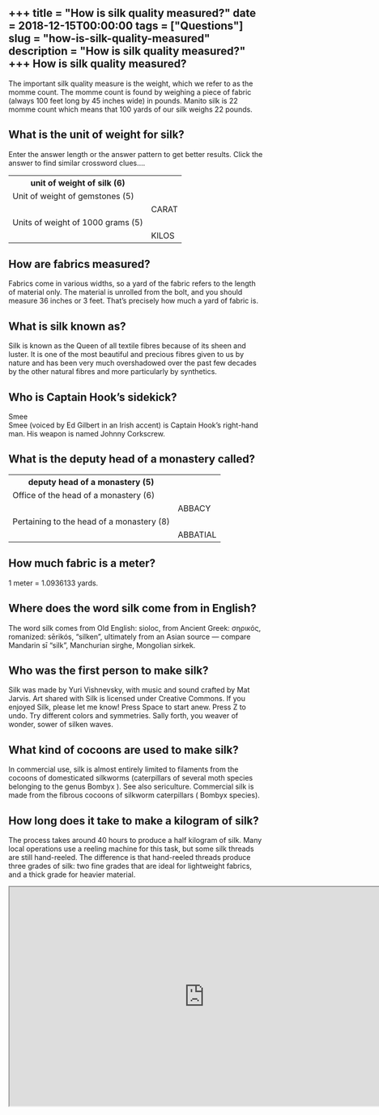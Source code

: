 +++
title = "How is silk quality measured?"
date = 2018-12-15T00:00:00
tags = ["Questions"]
slug = "how-is-silk-quality-measured"
description = "How is silk quality measured?"
+++
How is silk quality measured?
-----------------------------

The important silk quality measure is the weight, which we refer to as the momme count. The momme count is found by weighing a piece of fabric (always 100 feet long by 45 inches wide) in pounds. Manito silk is 22 momme count which means that 100 yards of our silk weighs 22 pounds.

What is the unit of weight for silk?
------------------------------------

Enter the answer length or the answer pattern to get better results. Click the answer to find similar crossword clues….

<table><tr><th>unit of weight of silk (6)</th></tr><tr><td>Unit of weight of gemstones (5)</td></tr><tr><td></td><td>CARAT</td></tr><tr><td>Units of weight of 1000 grams (5)</td></tr><tr><td></td><td>KILOS</td></tr></table>

How are fabrics measured?
-------------------------

Fabrics come in various widths, so a yard of the fabric refers to the length of material only. The material is unrolled from the bolt, and you should measure 36 inches or 3 feet. That’s precisely how much a yard of fabric is.

What is silk known as?
----------------------

Silk is known as the Queen of all textile fibres because of its sheen and luster. It is one of the most beautiful and precious fibres given to us by nature and has been very much overshadowed over the past few decades by the other natural fibres and more particularly by synthetics.

Who is Captain Hook’s sidekick?
-------------------------------

Smee  
Smee (voiced by Ed Gilbert in an Irish accent) is Captain Hook’s right-hand man. His weapon is named Johnny Corkscrew.

What is the deputy head of a monastery called?
----------------------------------------------

<table><tr><th>deputy head of a monastery (5)</th></tr><tr><td>Office of the head of a monastery (6)</td></tr><tr><td></td><td>ABBACY</td></tr><tr><td>Pertaining to the head of a monastery (8)</td></tr><tr><td></td><td>ABBATIAL</td></tr></table>

How much fabric is a meter?
---------------------------

1 meter = 1.0936133 yards.

Where does the word silk come from in English?
----------------------------------------------

The word silk comes from Old English: sioloc, from Ancient Greek: σηρικός, romanized: sērikós, “silken”, ultimately from an Asian source — compare Mandarin sī “silk”, Manchurian sirghe, Mongolian sirkek.

Who was the first person to make silk?
--------------------------------------

Silk was made by Yuri Vishnevsky, with music and sound crafted by Mat Jarvis. Art shared with Silk is licensed under Creative Commons. If you enjoyed Silk, please let me know! Press Space to start anew. Press Z to undo. Try different colors and symmetries. Sally forth, you weaver of wonder, sower of silken waves.

What kind of cocoons are used to make silk?
-------------------------------------------

In commercial use, silk is almost entirely limited to filaments from the cocoons of domesticated silkworms (caterpillars of several moth species belonging to the genus Bombyx ). See also sericulture. Commercial silk is made from the fibrous cocoons of silkworm caterpillars ( Bombyx species).

How long does it take to make a kilogram of silk?
-------------------------------------------------

The process takes around 40 hours to produce a half kilogram of silk. Many local operations use a reeling machine for this task, but some silk threads are still hand-reeled. The difference is that hand-reeled threads produce three grades of silk: two fine grades that are ideal for lightweight fabrics, and a thick grade for heavier material.

<iframe allow="accelerometer; autoplay; clipboard-write; encrypted-media; gyroscope; picture-in-picture" allowfullscreen="" class="__youtube_prefs__  epyt-is-override  no-lazyload" data-no-lazy="1" data-origheight="433" data-origwidth="770" data-skipgform_ajax_framebjll="" height="433" id="_ytid_97615" loading="lazy" src="https://www.youtube.com/embed/sqKbgqFpwbo?enablejsapi=1&autoplay=0&cc_load_policy=0&cc_lang_pref=&iv_load_policy=1&loop=0&modestbranding=0&rel=1&fs=1&playsinline=0&autohide=2&theme=dark&color=red&controls=1&" title="YouTube player" width="770"></iframe>